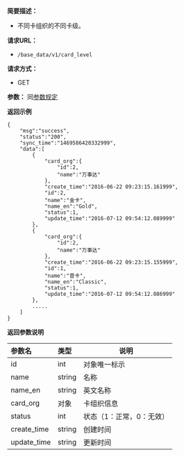 **简要描述：**

- 不同卡组织的不同卡级。

**请求URL：**
- `/base_data/v1/card_level`

**请求方式：**
- GET

**参数：**
同[参数规定](http://doc.shuabeiapp.com/index.php?s=/1&page_id=3)

 **返回示例**

```
{
    "msg":"success",
    "status":"200",
    "sync_time":"1469586420332999",
    "data":[
        {
            "card_org":{
                "id":2,
                "name":"万事达"
            },
            "create_time":"2016-06-22 09:23:15.161999",
            "id":2,
            "name":"金卡",
            "name_en":"Gold",
            "status":1,
            "update_time":"2016-07-12 09:54:12.089999"
        },
        {
            "card_org":{
                "id":2,
                "name":"万事达"
            },
            "create_time":"2016-06-22 09:23:15.155999",
            "id":1,
            "name":"普卡",
            "name_en":"Classic",
            "status":1,
            "update_time":"2016-07-12 09:54:12.086999"
        },
        .....
    ]
}
```

 **返回参数说明** 

|参数名|类型|说明|
|:-----  |:-----|-----                           |
|id |int   |对象唯一标示  |
|name |string   |名称  |
|name_en |string   |英文名称  |
|card_org |对象   |卡组织信息  |
|status|int|状态（1：正常，0：无效）|
|create_time|string|创建时间|
|update_time|string|更新时间|
